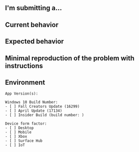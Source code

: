 <!--
PLEASE HELP US PROCESS GITHUB ISSUES FASTER BY PROVIDING THE FOLLOWING INFORMATION.
ISSUES MISSING IMPORTANT INFORMATION MAY BE CLOSED WITHOUT INVESTIGATION.
-->

## I'm submitting a...
<!-- Please uncomment one or more that apply to this issue -->

<!-- - Regression (a behavior that used to work and stopped working in a new release) -->
<!-- - Bug report (I searched for similar issues and did not find one) -->  
<!-- - Feature request --> 
<!-- - Documentation issue or request -->


## Current behavior
<!-- Describe how the issue manifests. -->


## Expected behavior
<!-- Describe what the desired behavior would be. -->


## Minimal reproduction of the problem with instructions
<!--
For bug reports please provide a *MINIMAL REPRO PROJECT* and the *STEPS TO REPRODUCE*
-->


## Environment
<!-- For bug reports Check one or more of the following options with "x" -->
```
App Version(s): 

Windows 10 Build Number:
- [ ] Fall Creators Update (16299)
- [ ] April Update (17134)
- [ ] Insider Build (build number: )

Device form factor:
- [ ] Desktop
- [ ] Mobile
- [ ] Xbox
- [ ] Surface Hub
- [ ] IoT

```
